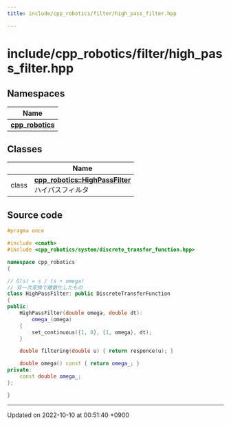 ```yaml
---
title: include/cpp_robotics/filter/high_pass_filter.hpp

---
```


# include/cpp_robotics/filter/high_pass_filter.hpp



## Namespaces

| Name           |
| -------------- |
| **[cpp_robotics](/cpp_robotics/doxybook/Namespaces/namespacecpp__robotics/)**  |

## Classes

|                | Name           |
| -------------- | -------------- |
| class | **[cpp_robotics::HighPassFilter](/cpp_robotics/doxybook/Classes/classcpp__robotics_1_1HighPassFilter/)** <br>ハイパスフィルタ  |




## Source code

```cpp
#pragma once

#include <cmath>
#include <cpp_robotics/system/discrete_transfer_function.hpp>

namespace cpp_robotics
{

// G(s) = s / (s + omega)
// 双一次変換で離散化したもの
class HighPassFilter: public DiscreteTransferFunction
{
public:
    HighPassFilter(double omega, double dt):
        omega_(omega)
    {
        set_continuous({1, 0}, {1, omega}, dt);
    }

    double filtering(double u) { return responce(u); } 

    double omega() const { return omega_; }
private:
    const double omega_;
};

}
```


-------------------------------

Updated on 2022-10-10 at 00:51:40 +0900
